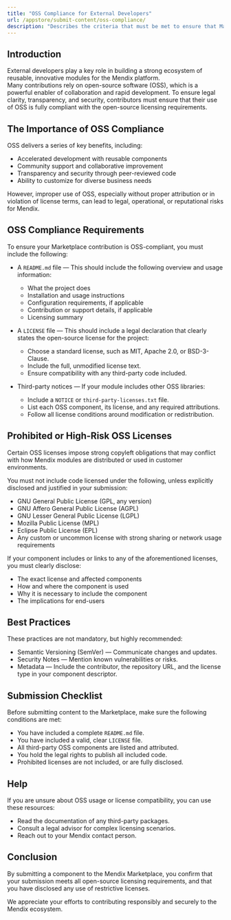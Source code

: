 ```yaml
---
title: "OSS Compliance for External Developers"
url: /appstore/submit-content/oss-compliance/
description: "Describes the criteria that must be met to ensure that Marketplace content is OSS-compliant."
---
```


## Introduction

External developers play a key role in building a strong ecosystem of reusable, innovative modules for the Mendix platform.    
Many contributions rely on open-source software (OSS), which is a powerful enabler of collaboration and rapid development. To ensure legal clarity, transparency, and security, contributors must ensure that their use of OSS is fully compliant with the open-source licensing requirements.

## The Importance of OSS Compliance

OSS delivers a series of key benefits, including: 

* Accelerated development with reusable components
* Community support and collaborative improvement
* Transparency and security through peer-reviewed code
* Ability to customize for diverse business needs

However, improper use of OSS, especially without proper attribution or in violation of license terms, can lead to legal, operational, or reputational risks for Mendix.

## OSS Compliance Requirements

To ensure your Marketplace contribution is OSS-compliant, you must include the following:

* A `README.md` file — This should include the following overview and usage information:

    * What the project does
    * Installation and usage instructions
    * Configuration requirements, if applicable
    * Contribution or support details, if applicable
    * Licensing summary

* A `LICENSE` file — This should include a legal declaration that clearly states the open-source license for the project:
    
    * Choose a standard license, such as MIT, Apache 2.0, or BSD-3-Clause.
    * Include the full, unmodified license text.
    * Ensure compatibility with any third-party code included.

* Third-party notices — If your module includes other OSS libraries:

    * Include a `NOTICE` or `third-party-licenses.txt` file.
    * List each OSS component, its license, and any required attributions.
    * Follow all license conditions around modification or redistribution.
    
 ## Prohibited or High-Risk OSS Licenses

Certain OSS licenses impose strong copyleft obligations that may conflict with how Mendix modules are distributed or used in customer environments.

You must not include code licensed under the following, unless explicitly disclosed and justified in your submission: 

* GNU General Public License (GPL, any version) 
* GNU Affero General Public License (AGPL)
* GNU Lesser General Public License (LGPL)
* Mozilla Public License (MPL)
* Eclipse Public License (EPL)
* Any custom or uncommon license with strong sharing or network usage requirements

If your component includes or links to any of the aforementioned licenses, you must clearly disclose: 

* The exact license and affected components
* How and where the component is used
* Why it is necessary to include the component
* The implications for end-users

## Best Practices

These practices are not mandatory, but highly recommended: 

* Semantic Versioning (SemVer) — Communicate changes and updates.
* Security Notes — Mention known vulnerabilities or risks.
* Metadata — Include the contributor, the repository URL, and the license type in your component descriptor.

## Submission Checklist

Before submitting content to the Marketplace, make sure the following conditions are met:

* You have included a complete `README.md` file.
* You have included a valid, clear `LICENSE` file.
* All third-party OSS components are listed and attributed.
* You hold the legal rights to publish all included code.
* Prohibited licenses are not included, or are fully disclosed.

## Help

If you are unsure about OSS usage or license compatibility, you can use these resources:

* Read the documentation of any third-party packages.
* Consult a legal advisor for complex licensing scenarios.
* Reach out to your Mendix contact person.

## Conclusion

By submitting a component to the Mendix Marketplace, you confirm that your submission meets all open-source licensing requirements, and that you have disclosed any use of restrictive licenses.

We appreciate your efforts to contributing responsibly and securely to the Mendix ecosystem.
